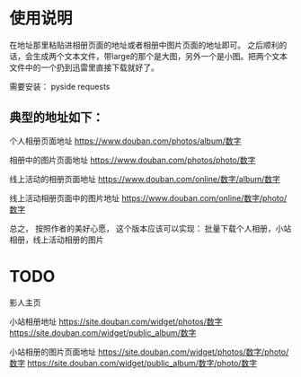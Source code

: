 # 使用说明

在地址那里粘贴进相册页面的地址或者相册中图片页面的地址即可。
之后顺利的话，会生成两个文本文件，带large的那个是大图，另外一个是小图。把两个文本文件中的一个扔到迅雷里直接下载就好了。

需要安装：
pyside
requests

## 典型的地址如下：

个人相册页面地址
https://www.douban.com/photos/album/数字

相册中的图片页面地址
https://www.douban.com/photos/photo/数字

线上活动的相册页面地址
https://www.douban.com/online/数字/album/数字

线上活动相册页面中的图片地址
https://www.douban.com/online/数字/photo/数字


总之，
按照作者的美好心愿，
这个版本应该可以实现：
批量下载个人相册，小站相册，线上活动相册的图片


# TODO

影人主页

小站相册地址
https://site.douban.com/widget/photos/数字
https://site.douban.com/widget/public_album/数字

小站相册的图片页面地址
https://site.douban.com/widget/photos/数字/photo/数字
https://site.douban.com/widget/public_album/数字/photo/数字
